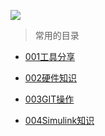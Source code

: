 ![](20230302601.png)


> 常用的目录


- [001工具分享](001工具分享.md)

- [002硬件知识](002硬件知识.md)
  
- [003GIT操作](003GIT操作.md)

  
- [004Simulink知识](004Simulink知识.md)

  

